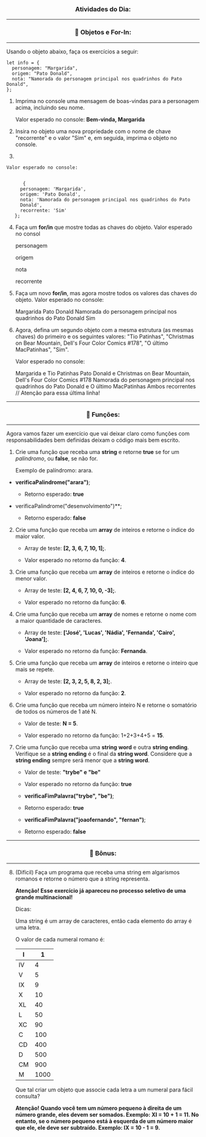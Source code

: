 <h3 align = "center"> Atividades do Dia:</h3>

---

<h3 align = "center"> 📒 Objetos e For-In:</h3>

---

Usando o objeto abaixo, faça os exercícios a seguir:

    let info = {
      personagem: "Margarida",
      origem: "Pato Donald",
      nota: "Namorada do personagem principal nos quadrinhos do Pato Donald",
    };

1. Imprima no console uma mensagem de boas-vindas para a personagem acima, incluindo seu nome.

    Valor esperado no console: **Bem-vinda, Margarida**

2. Insira no objeto uma nova propriedade com o nome de chave "recorrente" e o valor "Sim" e, em seguida, imprima o objeto no console.
3. 

    Valor esperado no console:


          {
         personagem: 'Margarida',
         origem: 'Pato Donald',
         nota: 'Namorada do personagem principal nos quadrinhos do Pato 
         Donald',
         recorrente: 'Sim'
       };

4. Faça um **for/in** que mostre todas as chaves do objeto.
    Valor esperado no consol

      personagem

      origem

      nota

      recorrente

4. Faça um novo **for/in**, mas agora mostre todos os valores das chaves do objeto.
    Valor esperado no console:

      Margarida
      Pato Donald
      Namorada do personagem principal nos quadrinhos do Pato Donald
      Sim

5. Agora, defina um segundo objeto com a mesma estrutura (as mesmas chaves) do primeiro e os seguintes valores: "Tio Patinhas", "Christmas on Bear Mountain, Dell's Four Color Comics #178", "O último MacPatinhas", "Sim".

    Valor esperado no console:

    Margarida e Tio Patinhas
    Pato Donald e Christmas on Bear Mountain, Dell's Four Color Comics #178
    Namorada do personagem principal nos quadrinhos do Pato Donald e O último MacPatinhas
    Ambos recorrentes // Atenção para essa última linha!

---

<h3 align = "center">📗 Funções:</h3>

---

Agora vamos fazer um exercício que vai deixar claro como
funções com responsabilidades bem definidas deixam o código mais bem escrito.

1. Crie uma função que receba uma **string** e retorne **true** se for um *palíndromo*, ou **false**, se não for.
    
    Exemplo de palíndromo: arara.

* **verificaPalindrome("arara")**;
    
    * Retorno esperado: **true**

* verificaPalindrome("desenvolvimento")**;
    
     * Retorno esperado: **false**


2. Crie uma função que receba um **array** de inteiros e retorne o índice do maior valor.

    * Array de teste: **[2, 3, 6, 7, 10, 1];**.

    * Valor esperado no retorno da função: **4**.

3. Crie uma função que receba um **array** de inteiros e retorne o índice do menor valor.

    * Array de teste: **[2, 4, 6, 7, 10, 0, -3];**.

    * Valor esperado no retorno da função: **6**.

4. Crie uma função que receba um **array** de nomes e retorne o nome com a maior quantidade de caracteres.

    * Array de teste: **['José', 'Lucas', 'Nádia', 'Fernanda', 'Cairo', 'Joana'];**.

    * Valor esperado no retorno da função: **Fernanda**.

5. Crie uma função que receba um **array** de inteiros e retorne o inteiro que mais se repete.

    * Array de teste: **[2, 3, 2, 5, 8, 2, 3];**.

    * Valor esperado no retorno da função: **2**.

6. Crie uma função que receba um número inteiro N e retorne o somatório de todos os números de 1 até N.
    
    * Valor de teste: **N = 5**.

    * Valor esperado no retorno da função: 1+2+3+4+5 = **15**.

7. Crie uma função que receba uma **string** **word** e outra **string ending**. Verifique se a **string ending** é o final da **string word**. Considere que a **string ending** sempre será menor que a **string word**.

    * Valor de teste: **"trybe" e "be"**

    * Valor esperado no retorno da função: **true**

    * **verificaFimPalavra("trybe", "be")**;

    * Retorno esperado: **true**

    * **verificaFimPalavra("joaofernando", "fernan")**;

    * Retorno esperado: **false**

---

<h3 align = "center">📕 Bônus:</h3>

---

8. (Difícil) Faça um programa que receba uma string em algarismos romanos e retorne o número que a string representa.

    **Atenção! Esse exercício já apareceu no processo seletivo de uma grande multinacional!**

    Dicas:

    Uma string é um array de caracteres, então cada elemento do array é uma letra.

    O valor de cada numeral romano é:

      I   | 1   
      --- | --- 
      IV  | 4    
      V   | 5    
      IX  | 9    
      X   | 10   
      XL  | 40   
      L   | 50   
      XC  | 90   
      C   | 100  
      CD  | 400  
      D   | 500  
      CM  | 900  
      M   | 1000 

     Que tal criar um objeto que associe cada letra a um numeral para fácil consulta?

    **Atenção! Quando você tem um número pequeno à direita de um número grande, eles devem ser somados. Exemplo: XI = 10 + 1 = 11. No entanto, se o número pequeno está à esquerda de um número maior que ele, ele deve ser subtraído. Exemplo: IX = 10 - 1 = 9.**

